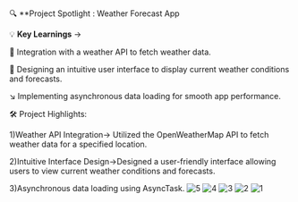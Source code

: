 🔍 **Project Spotlight : Weather Forecast App

💡 **Key Learnings** ->

💾 Integration with a weather API to fetch weather data.

📲 Designing an intuitive user interface to display current weather conditions and forecasts.

↘ Implementing asynchronous data loading for smooth app performance.

🛠️ Project Highlights:

1)Weather API Integration-> Utilized the OpenWeatherMap API to fetch weather data for a specified location.

2)Intuitive Interface Design->Designed a user-friendly interface allowing users to view current weather conditions and forecasts.

3)Asynchronous data loading using AsyncTask.
![5](https://github.com/UDITYARAJ45/SHADOWFOX/assets/164007955/b929f877-0347-44e1-a9c1-3e5d250d3f35)
![4](https://github.com/UDITYARAJ45/SHADOWFOX/assets/164007955/d7372b1e-b17b-47bd-9473-371efed119b4)
![3](https://github.com/UDITYARAJ45/SHADOWFOX/assets/164007955/df279d1f-cd4b-4e50-9100-0ce4815aa0d4)
![2](https://github.com/UDITYARAJ45/SHADOWFOX/assets/164007955/ed008d7c-044f-402f-a73d-bb5a6cbaa30a)
![1](https://github.com/UDITYARAJ45/SHADOWFOX/assets/164007955/2f7ea54f-61a8-45d4-b9c4-4d52fb7989ae)

